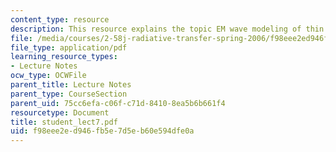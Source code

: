 ```yaml
---
content_type: resource
description: This resource explains the topic EM wave modeling of thin films.
file: /media/courses/2-58j-radiative-transfer-spring-2006/f98eee2ed946fb5e7d5eb60e594dfe0a_student_lect7.pdf
file_type: application/pdf
learning_resource_types:
- Lecture Notes
ocw_type: OCWFile
parent_title: Lecture Notes
parent_type: CourseSection
parent_uid: 75cc6efa-c06f-c71d-8410-8ea5b6b661f4
resourcetype: Document
title: student_lect7.pdf
uid: f98eee2e-d946-fb5e-7d5e-b60e594dfe0a
---
```

